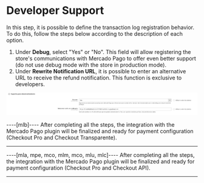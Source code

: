 # Developer Support

In this step, it is possible to define the transaction log registration behavior. To do this, follow the steps below according to the description of each option.

1. Under **Debug**, select "Yes" or "No". This field will allow registering the store's communications with Mercado Pago to offer even better support (do not use debug mode with the store in production mode).
2. Under **Rewrite Notification URL**, it is possible to enter an alternative URL to receive the refund notification. This function is exclusive to developers.

![Support](/images/magento-two/suporte_para_devs.png)

----[mlb]----
After completing all the steps, the integration with the Mercado Pago plugin will be finalized and ready for payment configuration (Checkout Pro and Checkout Transparente).

------------
----[mla, mpe, mco, mlm, mco, mlu, mlc]----
After completing all the steps, the integration with the Mercado Pago plugin will be finalized and ready for payment configuration (Checkout Pro and Checkout API).

------------